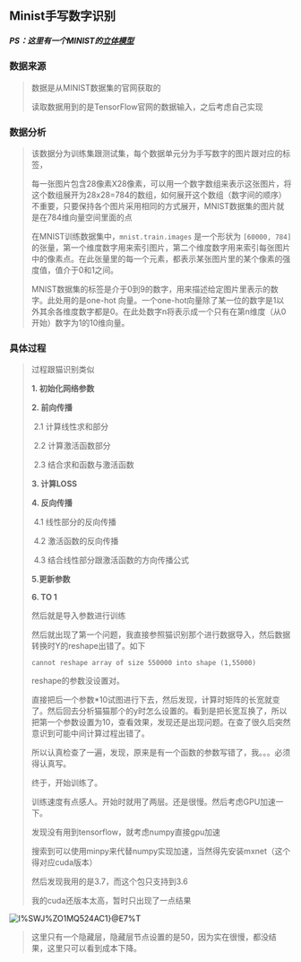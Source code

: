 ## Minist手写数字识别

##### PS：这里有一个MINIST的[立体模型](<http://scs.ryerson.ca/~aharley/vis/conv/>)

### 数据来源

> 数据是从MINIST数据集的官网获取的
>
> 读取数据用到的是TensorFlow官网的数据输入，之后考虑自己实现

### 数据分析

> 该数据分为训练集跟测试集，每个数据单元分为手写数字的图片跟对应的标签，
>
> 每一张图片包含28像素X28像素，可以用一个数字数组来表示这张图片，将这个数组展开为28x28=784的数组，如何展开这个数组（数字间的顺序）不重要，只要保持各个图片采用相同的方式展开，MNIST数据集的图片就是在784维向量空间里面的点
>
> 在MNIST训练数据集中，`mnist.train.images` 是一个形状为 `[60000, 784]` 的张量，第一个维度数字用来索引图片，第二个维度数字用来索引每张图片中的像素点。在此张量里的每一个元素，都表示某张图片里的某个像素的强度值，值介于0和1之间。
>
> MNIST数据集的标签是介于0到9的数字，用来描述给定图片里表示的数字。此处用的是one-hot 向量。一个one-hot向量除了某一位的数字是1以外其余各维度数字都是0。在此处数字n将表示成一个只有在第n维度（从0开始）数字为1的10维向量。

### 具体过程

> 过程跟猫识别类似
>
> **1. 初始化网络参数**
>
> **2. 前向传播**
>
> ​	2.1 计算线性求和部分
>
> ​	2.2 计算激活函数部分
>
> ​	2.3 结合求和函数与激活函数
>
> **3. 计算LOSS**
>
> **4. 反向传播**
>
> ​	4.1 线性部分的反向传播
>
> ​	4.2 激活函数的反向传播
>
> ​	4.3 结合线性部分跟激活函数的方向传播公式
>
> **5.更新参数**
>
> **6. TO 1**
>
> 然后就是导入参数进行训练
>
> 然后就出现了第一个问题，我直接参照猫识别那个进行数据导入，然后数据转换时Y的reshape出错了。如下
>
> `cannot reshape array of size 550000 into shape (1,55000)`
>
> reshape的参数没设置对。
>
> 直接把后一个参数*10试图进行下去，然后发现，计算时矩阵的长宽就变了。然后回去分析猫猫那个的y时怎么设置的。看到是把长宽互换了，所以把第一个参数设置为10，查看效果，发现还是出现问题。在查了很久后突然意识到可能中间计算过程出错了。
>
> 所以认真检查了一遍，发现，原来是有一个函数的参数写错了，我。。。必须得认真写。
>
> 终于，开始训练了。
>
> 训练速度有点感人。开始时就用了两层。还是很慢。然后考虑GPU加速一下。
>
> 发现没有用到tensorflow，就考虑numpy直接gpu加速
>
> 搜索到可以使用minpy来代替numpy实现加速，当然得先安装mxnet（这个得对应cuda版本）
>
> 然后发现我用的是3.7，而这个包只支持到3.6
>
> 我的cuda还版本太高，暂时只出现了一点结果



![I%SWJ%ZO1MQ524AC1}@E7%T](C:\Users\qhq13\Documents\assets\I%SWJ%ZO1MQ524AC1}@E7%T.png)

> 这里只有一个隐藏层，隐藏层节点设置的是50，因为实在很慢，都没结果，这里只可以看到成本下降。

